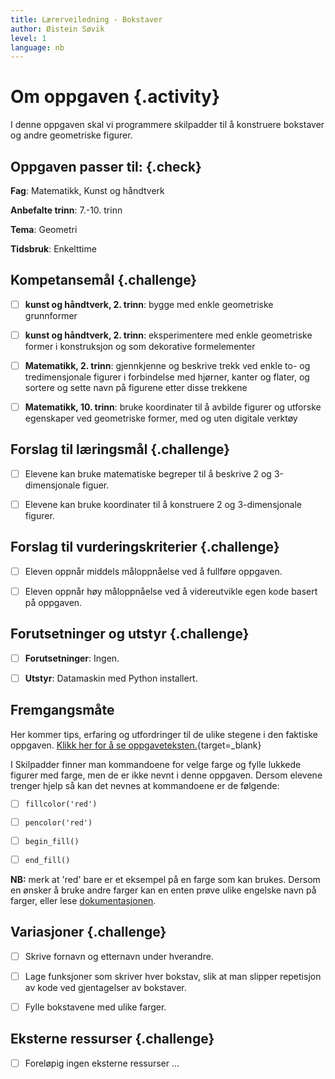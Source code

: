 ```yaml
---
title: Lærerveiledning - Bokstaver
author: Øistein Søvik
level: 1
language: nb
---
```



# Om oppgaven {.activity}

I denne oppgaven skal vi programmere skilpadder til å konstruere bokstaver og
andre geometriske figurer.

## Oppgaven passer til: {.check}

__Fag__: Matematikk, Kunst og håndtverk

__Anbefalte trinn__: 7.-10. trinn

__Tema__: Geometri

__Tidsbruk__: Enkelttime

## Kompetansemål {.challenge}

- [ ] __kunst og håndtverk, 2. trinn__: bygge med enkle geometriske grunnformer

- [ ] __kunst og håndtverk, 2. trinn__: eksperimentere med enkle geometriske
       former i konstruksjon og som dekorative formelementer

- [ ] __Matematikk, 2. trinn__: gjennkjenne og beskrive trekk ved enkle to- og
       tredimensjonale figurer i forbindelse med hjørner, kanter og flater, og
       sortere og sette navn på figurene etter disse trekkene

- [ ] __Matematikk, 10. trinn__: bruke koordinater til å avbilde figurer og
       utforske egenskaper ved geometriske former, med og uten digitale verktøy

## Forslag til læringsmål {.challenge}

- [ ] Elevene kan bruke matematiske begreper til å beskrive 2 og 3-dimensjonale
       figuer.

- [ ] Elevene kan bruke koordinater til å konstruere 2 og 3-dimensjonale
       figurer.

## Forslag til vurderingskriterier {.challenge}

- [ ] Eleven oppnår middels måloppnåelse ved å fullføre oppgaven.

- [ ] Eleven oppnår høy måloppnåelse ved å videreutvikle egen kode basert på
       oppgaven.

## Forutsetninger og utstyr {.challenge}

- [ ]  __Forutsetninger__: Ingen.

- [ ]  __Utstyr__: Datamaskin med Python installert.

## Fremgangsmåte

Her kommer tips, erfaring og utfordringer til de ulike stegene i den faktiske
oppgaven. [Klikk her for å se
oppgaveteksten.](../bokstaver/bokstaver.html){target=_blank}

I Skilpadder finner man kommandoene for velge farge og fylle lukkede figurer med
farge, men de er ikke nevnt i denne oppgaven. Dersom elevene trenger hjelp så
kan det nevnes at kommandoene er de følgende:

- [ ] `fillcolor('red')`

- [ ] `pencolor('red')`

- [ ] `begin_fill()`

- [ ] `end_fill()`

__NB:__ merk at 'red' bare er et eksempel på en farge som kan brukes. Dersom en
ønsker å bruke andre farger kan en enten prøve ulike engelske navn på farger,
eller lese
[dokumentasjonen](https://docs.python.org/2/library/turtle.html#color-control).

## Variasjoner {.challenge}

 - [ ] Skrive fornavn og etternavn under hverandre.

 - [ ] Lage funksjoner som skriver hver bokstav, slik at man slipper repetisjon
       av kode ved gjentagelser av bokstaver.

 - [ ] Fylle bokstavene med ulike farger.

## Eksterne ressurser {.challenge}

 - [ ] Foreløpig ingen eksterne ressurser ...

